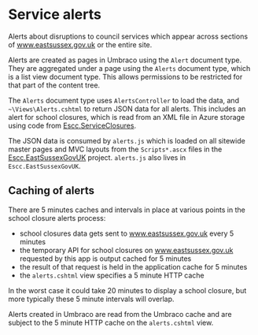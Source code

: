 # Service alerts

Alerts about disruptions to council services which appear across sections of www.eastsussex.gov.uk or the entire site.

Alerts are created as pages in Umbraco using the `Alert` document type. They are aggregated under a page using the `Alerts` document type, which is a list view document type. This allows permissions to be restricted for that part of the content tree.

The `Alerts` document type uses `AlertsController` to load the data, and `~\Views\Alerts.cshtml` to return JSON data for all alerts. This includes an alert for school closures, which is read from an XML file in Azure storage using code from [Escc.ServiceClosures](https://github.com/east-sussex-county-council/Escc.ServiceClosures).

The JSON data is consumed by `alerts.js` which is loaded on all sitewide master pages and MVC layouts from the `Scripts*.ascx` files in the [Escc.EastSussexGovUK](https://github.com/east-sussex-county-council/Escc.EastSussexGovUK) project. `alerts.js` also lives in `Escc.EastSussexGovUK`.

## Caching of alerts

There are 5 minutes caches and intervals in place at various points in the school closure alerts process:

* school closures data gets sent to www.eastsussex.gov.uk every 5 minutes
* the temporary API for school closures on www.eastsussex.gov.uk requested by this app is output cached for 5 minutes
* the result of that request is held in the application cache for 5 minutes
* the `alerts.cshtml` view specifies a 5 minute HTTP cache

In the worst case it could take 20 minutes to display a school closure, but more typically these 5 minute intervals will overlap.

Alerts created in Umbraco are read from the Umbraco cache and are subject to the 5 minute HTTP cache on the `alerts.cshtml` view.